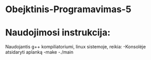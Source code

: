 # Obejktinis-Programavimas-5

# Naudojimosi instrukcija:

Naudojantis g++ kompiliatoriumi, linux sistemoje, reikia:
  -Konsolėje atsidaryti aplanką
  -make
  -./main
